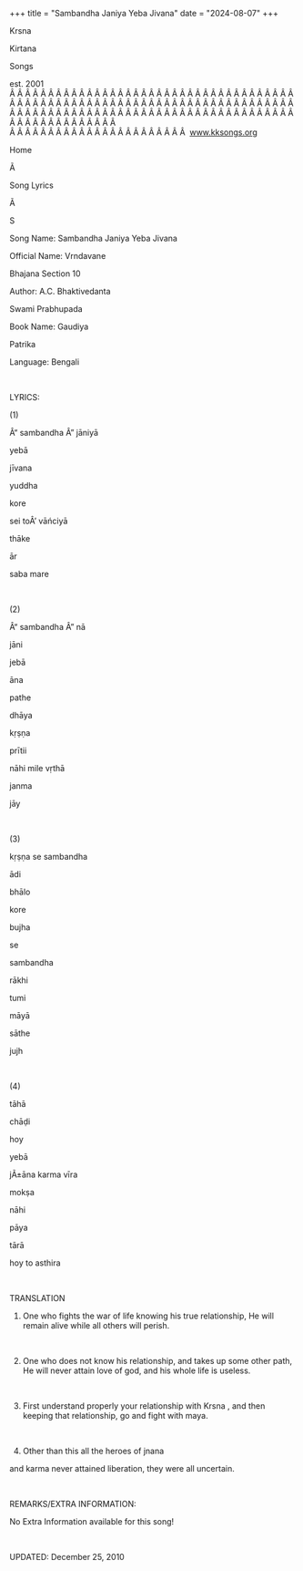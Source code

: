 +++ 
title = "Sambandha Janiya Yeba Jivana"
date = "2024-08-07"
+++

Krsna
 
Kirtana
 
Songs

est. 2001
Â Â Â Â Â Â Â Â Â Â Â Â Â Â Â Â Â Â Â Â Â Â Â Â Â Â Â Â Â Â Â Â Â Â Â Â Â Â Â Â Â Â Â Â Â Â Â Â Â Â Â Â Â Â Â Â Â Â Â Â Â Â Â Â Â Â Â Â Â Â Â Â Â Â Â Â Â Â Â Â Â Â Â Â Â Â Â Â Â Â Â Â Â Â Â Â Â Â Â Â Â Â Â Â Â Â Â Â Â Â Â Â Â Â Â Â Â Â Â Â Â Â Â Â Â  
Â Â Â Â Â Â Â Â Â Â Â Â Â Â Â Â Â Â Â Â Â Â Â  
www.kksongs.org








Home
 
Ã 
 
Song Lyrics
 
Ã 
 
S




Song
Name: 
Sambandha Janiya Yeba Jivana




Official
Name: 
Vrndavane
 
Bhajana
 Section 10


Author: 
A.C. 
Bhaktivedanta

Swami 
Prabhupada


Book Name: 
Gaudiya
 
Patrika


Language: 
Bengali




 


LYRICS:


(1)


Â“
sambandha
Â” 
jāniyā
 
yebā
 
jīvana
 
yuddha
 
kore


sei
 toÂ’ 
vāńciyā
 
thāke


ār
 
saba
 mare


 


(2)


Â“
sambandha
Â” 
nā
 
jāni
 
jebā
 
āna
 
pathe
 
dhāya


kṛṣṇa
 
prītii
 
nāhi
 mile 
vṛthā
 
janma
 
jāy


 


(3)


kṛṣṇa
 se 
sambandha
 
ādi
 
bhālo
 
kore
 
bujha


se
 
sambandha


rākhi
 
tumi
 
māyā
 
sāthe
 
jujh


 


(4)


tāhā
 
chāḍi
 
hoy
 
yebā
 
jÃ±āna
 karma 
vīra


mokṣa
 
nāhi
 
pāya
 
tārā
 
hoy
 to 
asthira


 


TRANSLATION


1) One who fights the war of life knowing his true relationship, He
will remain alive while all others will perish.


 


2) One who does not know his relationship, and takes up some other path,
He will never attain love of god, and his whole life is useless.


 


3) First understand properly your relationship with 
Krsna
,
and then keeping that relationship, go and fight with 
maya.


 


4) Other than this all the heroes of 
jnana

and karma never attained liberation, they were all uncertain.


 


REMARKS/EXTRA INFORMATION:


No Extra Information available for this song!


 


UPDATED:
 December 25, 2010